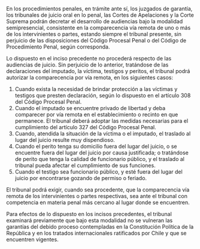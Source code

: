En los procedimientos penales, en trámite ante sí, los juzgados de garantía, los tribunales de juicio oral en lo penal, las Cortes de Apelaciones y la Corte Suprema podrán decretar el desarrollo de audiencias bajo la modalidad semipresencial, consistente en la comparecencia vía remota de uno o más de los intervinientes o partes, estando siempre el tribunal presente, sin perjuicio de las disposiciones del Código Procesal Penal o del Código de Procedimiento Penal, según corresponda.

Lo dispuesto en el inciso precedente no procederá respecto de las audiencias de juicio. Sin perjuicio de lo anterior, tratándose de las declaraciones del imputado, la víctima, testigos y peritos, el tribunal podrá autorizar la comparecencia por vía remota, en los siguientes casos:

1. Cuando exista la necesidad de brindar protección a las víctimas y testigos que presten declaración, según lo dispuesto en el artículo 308 del Código Procesal Penal.
2. Cuando el imputado se encuentre privado de libertad y deba comparecer por vía remota en el establecimiento o recinto en que permanece. El tribunal deberá adoptar las medidas necesarias para el cumplimiento del artículo 327 del Código Procesal Penal.
3. Cuando, atendida la situación de la víctima o el imputado, el traslado al lugar del juicio resulte muy dispendioso.
4. Cuando el perito tenga su domicilio fuera del lugar del juicio, o se encuentre fuera del lugar del juicio por causa justificada; o tratándose de perito que tenga la calidad de funcionario público, y el traslado al tribunal pueda afectar el cumplimiento de sus funciones.
5. Cuando el testigo sea funcionario público, y esté fuera del lugar del juicio por encontrarse gozando de permiso o feriado.

El tribunal podrá exigir, cuando sea procedente, que la comparecencia vía remota de los intervinientes o partes respectivas, sea ante el tribunal con competencia en materia penal más cercano al lugar donde se encuentren.

Para efectos de lo dispuesto en los incisos precedentes, el tribunal examinará previamente que bajo esta modalidad no se vulneran las garantías del debido proceso contempladas en la Constitución Política de la República y en los tratados internacionales ratificados por Chile y que se encuentren vigentes.
